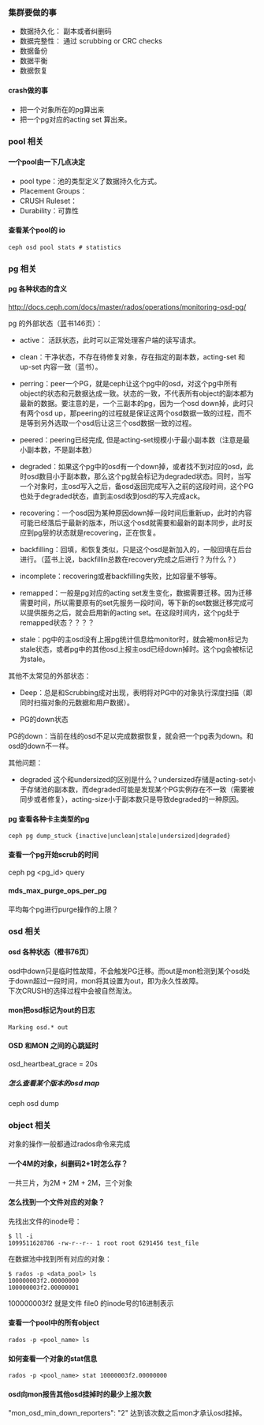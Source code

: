 ### 集群要做的事

 * 数据持久化： 副本或者纠删码
 * 数据完整性： 通过 scrubbing or CRC checks
 * 数据备份
 * 数据平衡
 * 数据恢复
 
#### crash做的事

* 把一个对象所在的pg算出来
* 把一个pg对应的acting set 算出来。

### pool 相关
#### 一个pool由一下几点决定

* pool type：池的类型定义了数据持久化方式。
* Placement Groups：
* CRUSH Ruleset：
* Durability：可靠性

#### 查看某个pool的 io
      
    ceph osd pool stats # statistics

### pg 相关
#### pg 各种状态的含义

http://docs.ceph.com/docs/master/rados/operations/monitoring-osd-pg/

pg 的外部状态（蓝书146页）：

* active： 活跃状态，此时可以正常处理客户端的读写请求。

* clean：干净状态，不存在待修复对象，存在指定的副本数，acting-set 和 up-set 内容一致（蓝书）。

* perring：peer一个PG，就是ceph让这个pg中的osd，对这个pg中所有object的状态和元数据达成一致。状态的一致，不代表所有object的副本都为最新的数据。要注意的是，一个三副本的pg，因为一个osd down掉，此时只有两个osd up，那peering的过程就是保证这两个osd数据一致的过程，而不是等到另外选取一个osd后让这三个osd数据一致的过程。

* peered：peering已经完成, 但是acting-set规模小于最小副本数（注意是最小副本数，不是副本数）

* degraded：如果这个pg中的osd有一个down掉，或者找不到对应的osd，此时osd数目小于副本数，那么这个pg就会标记为degraded状态。同时，当写一个对象时，主osd写入之后，备osd返回完成写入之前的这段时间，这个PG也处于degraded状态，直到主osd收到osd的写入完成ack。


* recovering：一个osd因为某种原因down掉一段时间后重新up，此时的内容可能已经落后于最新的版本，所以这个osd就需要和最新的副本同步，此时反应到pg层的状态就是recovering，正在恢复。

* backfilling：回填，和恢复类似，只是这个osd是新加入的，一般回填在后台进行。（蓝书上说，backfillin总数在recovery完成之后进行？为什么？）

* incomplete：recovering或者backfilling失败，比如容量不够等。

* remapped：一般是pg对应的acting set发生变化，数据需要迁移。因为迁移需要时间，所以需要原有的set先服务一段时间，等下新的set数据迁移完成可以提供服务之后，就会启用新的acting set。在这段时间内，这个pg处于remapped状态？？？？

* stale：pg中的主osd没有上报pg统计信息给monitor时，就会被mon标记为stale状态，或者pg中的其他osd上报主osd已经down掉时。这个pg会被标记为stale。

其他不太常见的外部状态：

* Deep：总是和Scrubbing成对出现，表明将对PG中的对象执行深度扫描（即同时扫描对象的元数据和用户数据）。

* PG的down状态

PG的down：当前在线的osd不足以完成数据恢复，就会把一个pg表为down。和osd的down不一样。

其他问题：

* degraded 这个和undersized的区别是什么？undersized存储是acting-set小于存储池的副本数，而degraded可能是发现某个PG实例存在不一致（需要被同步或者修复），acting-size小于副本数只是导致degraded的一种原因。


#### pg 查看各种卡主类型的pg

    ceph pg dump_stuck {inactive|unclean|stale|undersized|degraded}
    
#### 查看一个pg开始scrub的时间

  ceph pg <pg_id> query
  
#### mds_max_purge_ops_per_pg

平均每个pg进行purge操作的上限？


### osd 相关
#### osd 各种状态（橙书76页）

osd中down只是临时性故障，不会触发PG迁移。而out是mon检测到某个osd处于down超过一段时间，mon将其设置为out，即为永久性故障。  
下次CRUSH的选择过程中会被自然淘汰。

#### mon把osd标记为out的日志

    Marking osd.* out
  
#### OSD 和MON 之间的心跳延时 

   osd_heartbeat_grace = 20s

##### 怎么查看某个版本的osd map

   ceph osd dump <epoch>
 
### object 相关

对象的操作一般都通过rados命令来完成

#### 一个4M的对象，纠删码2+1时怎么存？

一共三片，为2M + 2M + 2M，三个对象

 #### 怎么找到一个文件对应的对象？

  先找出文件的inode号：
  
    $ ll -i
    1099511628786 -rw-r--r-- 1 root root 6291456 test_file
  
  在数据池中找到所有对应的对象：
  
    $ rados -p <data_pool> ls
    100000003f2.00000000
    100000003f2.00000001
   
   100000003f2 就是文件 file0 的inode号的16进制表示

#### 查看一个pool中的所有object

    rados -p <pool_name> ls

#### 如何查看一个对象的stat信息
 
    rados -p <pool_name> stat 10000003f2.00000000
    
    
#### osd向mon报告其他osd挂掉时的最少上报次数

"mon_osd_min_down_reporters": "2"
达到该次数之后mon才承认osd挂掉。
